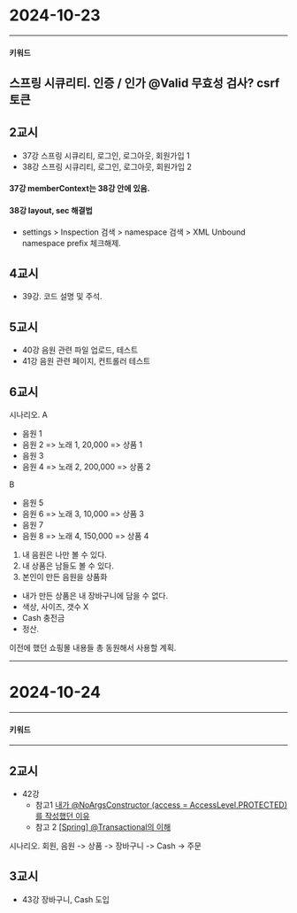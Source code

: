 # 2024-10-23
---
#### 키워드
스프링 시큐리티.
인증 / 인가
@Valid 무효성 검사?
csrf 토큰
---

## 2교시
- 37강 스프링 시큐리티, 로그인, 로그아웃, 회원가입 1
- 38강 스프링 시큐리티, 로그인, 로그아웃, 회원가입 2

#### 37강 memberContext는 38강 안에 있음.

#### 38강 layout, sec 해결법
- settings > Inspection 검색 > namespace 검색 > XML Unbound namespace prefix 체크해제.

## 4교시
- 39강. 코드 설명 및 주석.

## 5교시
- 40강 음원 관련 파일 업로드, 테스트
- 41강 음원 관련 페이지, 컨트롤러 테스트

## 6교시
시나리오.
A
- 음원 1
- 음원 2 => 노래 1, 20,000 => 상품 1
- 음원 3
- 음원 4 => 노래 2, 200,000 => 상품 2

B
- 음원 5
- 음원 6 => 노래 3, 10,000 => 상품 3
- 음원 7
- 음원 8 => 노래 4, 150,000 => 상품 4

1. 내 음원은 나만 볼 수 있다.
2. 내 상품은 남들도 볼 수 있다.
3. 본인이 만든 음원을 상품화
  - 내가 만든 상품은 내 장바구니에 담을 수 없다.
  - 색상, 사이즈, 갯수  X
  - Cash 충전금
  - 정산.

이전에 했던 쇼핑몰 내용들 총 동원해서 사용할 계획.

---

# 2024-10-24
---
#### 키워드


---

##  2교시
- 42강 
  - 참고1 [내가 @NoArgsConstructor (access = AccessLevel.PROTECTED)를 작성했던 이유](https://velog.io/@kevin_/%EB%82%B4%EA%B0%80-NoargsConstructor-access-AccessLevel.PROTECTED%EB%A5%BC-%EC%99%9C-%EC%9E%91%EC%84%B1%ED%96%88%EC%9D%84%EA%B9%8C)
  - 참고 2 [[Spring] @Transactional의 이해](https://imiyoungman.tistory.com/9)


시나리오.
회원, 음원 -> 상품 -> 장바구니 -> Cash -> 주문

## 3교시

- 43강 장바구니, Cash 도입